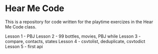 Hear Me Code
===========

This is a repository for code written for the playtime exercizes in the Hear Me Code class. 

Lesson 1 - PBJ
Lesson 2 - 99 bottles, movies, PBJ while
Lesson 3 - compare, contacts, states
Lesson 4 - csvtolist, deduplicate, csvtodict
Lesson 5 - first api
